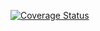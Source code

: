 
[![Coverage Status](https://coveralls.io/repos/github/OpenMAVN/MAVN.Service.NotificationSystemBroker/badge.svg?branch=master)](https://coveralls.io/github/OpenMAVN/MAVN.Service.NotificationSystemBroker?branch=master)
